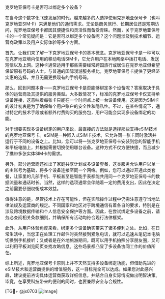 克罗地亚保号卡是否可以绑定多个设备？

在当今这个数字化飞速发展的时代，越来越多的人选择使用克罗地亚保号卡（也叫克罗地亚SIM卡）来满足他们的通讯需求。无论是商务旅行、长期居住还是短期访问，克罗地亚保号卡都因其便捷性和灵活性而备受青睐。然而，关于克罗地亚保号卡的一个常见疑问是：它是否可以绑定多个设备呢？这个问题涉及到技术细节、运营商政策以及用户实际体验等多个方面。

首先，让我们来了解一下克罗地亚保号卡的基本概念。克罗地亚保号卡是一种可以在克罗地亚境内使用的移动电话SIM卡，它允许用户在本地网络中拨打电话、发送短信以及上网。这种卡通常适用于那些需要经常跨国旅行或居住在克罗地亚但希望保留原有号码的人士。与普通的国际漫游服务相比，克罗地亚保号卡提供了更经济实惠的选择，并且无需更换现有的手机号码。

那么，回到问题本身——克罗地亚保号卡是否能够绑定多个设备呢？答案取决于具体的运营商及其提供的服务类型。大多数情况下，标准的克罗地亚保号卡仅支持单设备连接，这意味着每张卡只能在一个时间点上被一台设备使用。这是因为SIM卡的设计初衷是为了确保每个用户账户的安全性和隐私性。不过，在某些情况下，通过特定的技术手段或者额外付费购买的服务包，用户可能会实现多设备绑定的功能。

对于想要实现多设备绑定的用户来说，最直接的方法就是选择那些支持eSIM技术的克罗地亚保号卡。eSIM是一种嵌入式SIM卡技术，它允许同一张卡同时激活并运行于不同的设备之上。比如，您可以将一张克罗地亚保号卡安装到您的智能手机和平板电脑上，并根据需要切换使用哪台设备。这种方式不仅方便快捷，而且减少了携带多张实体SIM卡的需求。

另外，部分运营商还推出了家庭共享计划或多设备套餐，这类服务允许用户以单一的主账号为基础，将多个设备连接至同一个网络。例如，您可以通过开通此类套餐，让家里的几部手机、平板甚至是智能手表都能共用同一个克罗地亚保号卡的数据流量和通话时长。当然，这样的选项通常会伴随着一定的费用支出，因此在决定之前需要仔细权衡成本效益。

值得注意的是，尽管技术上存在可能性，但在实际操作过程中仍需注意遵守当地法律法规及运营商的规定。不同国家和地区对于跨境通信有着各自的要求，特别是在涉及跨境数据传输和个人信息安全保护等方面。因此，在尝试绑定多设备之前，请务必查阅相关条款细则，并确保所有活动均符合现行法律框架。

此外，从用户体验角度来看，绑定多个设备确实带来了诸多便利之处。比如，在日常生活中，当您正在处理工作邮件时突然接到紧急电话，就可以迅速从笔记本电脑切换到手机接听；又或者是在外地旅游期间，既可以用手机拍照分享朋友圈，又可以利用平板浏览网页查找攻略信息。这些场景都凸显了多设备协同工作的价值所在。

综上所述，克罗地亚保号卡原则上并不天然支持多设备绑定功能，但借助先进的eSIM技术和运营商提供的增值服务，这一目标完全可以达成。如果您对此感兴趣，建议提前咨询具体运营商获取详细信息，并结合自身实际情况做出明智决策。毕竟，在享受科技带来的便利的同时，也要兼顾安全与合规性。

[TG💪+ @jx0703 ![Image](https://github.com/user-attachments/assets/dbca1d08-cadb-493c-b0ec-ad6f7a83f270)]